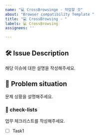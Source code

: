 ```yaml
---
name: "💻 CrossBrowsinge - 작업할 것"
about: "Browser compatibility Template "
title: "💻 CrossBrowsing - "
labels: 💻 CrossBrowsing
assignees: ''

---
```


## 🛠️ Issue Description
[//]: # (이슈 설명)
해당 이슈에 대한 설명을 작성해주세요.

## 💭 Problem situation
[//]: # (문제 상황)
문제 상황을 설명해주세요.

### 📝 check-lists
[//]: # (체크리스트 설정)
업무 체크리스트를 작성해주세요.
- [ ] Task1
